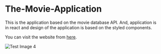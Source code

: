 # The-Movie-Application


This is the application based on the movie database API. And, application is in react and design of the application is based on the styled components. 

You can visit the website from <a href="movie-a.netlify.app" target="_blank">here</a>.

![Test Image 4](https://github.com/aminvishvam/The-Movie-Application/blob/main/screencapture-localhost-3000-2021-07-22-14_40_00.png)
